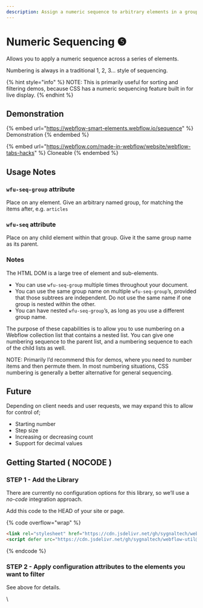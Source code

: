 ```yaml
---
description: Assign a numeric sequence to arbitrary elements in a group.
---
```


# Numeric Sequencing ❺

Allows you to apply a numeric sequence across a series of elements.

Numbering is always in a traditional 1, 2, 3… style of sequencing.&#x20;

{% hint style="info" %}
NOTE: This is primarily useful for sorting and filtering demos, because CSS has a numeric sequencing feature built in for live display.
{% endhint %}

## Demonstration

{% embed url="https://webflow-smart-elements.webflow.io/sequence" %}
Demonstration
{% endembed %}

{% embed url="https://webflow.com/made-in-webflow/website/webflow-tabs-hacks" %}
Cloneable
{% endembed %}

## Usage Notes <a href="#usage-notes" id="usage-notes"></a>

### `wfu-seq-group` attribute <a href="#wfu-seq-group-attribute" id="wfu-seq-group-attribute"></a>

Place on any element. Give an arbitrary named group, for matching the items after, e.g. `articles`

### `wfu-seq` attribute <a href="#wfu-seq-attribute" id="wfu-seq-attribute"></a>

Place on any child element within that group. Give it the same group name as its parent.

### Notes <a href="#notes" id="notes"></a>

The HTML DOM is a large tree of element and sub-elements.

* You can use `wfu-seq-group` multiple times throughout your document.
* You can use the same group name on multiple `wfu-seq-group`’s, provided that those subtrees are independent. Do not use the same name if one group is nested within the other.
* You can have nested `wfu-seq-group`’s, as long as you use a different group name.

The purpose of these capabilities is to allow you to use numbering on a Webflow collection list that contains a nested list. You can give one numbering sequence to the parent list, and a numbering sequence to each of the child lists as well.

NOTE: Primarily I’d recommend this for demos, where you need to number items and then permute them. In most numbering situations, CSS numbering is generally a better alternative for general sequencing.

## Future <a href="#future" id="future"></a>

Depending on client needs and user requests, we may expand this to allow for control of;

* Starting number
* Step size
* Increasing or decreasing count
* Support for decimal values

## Getting Started ( NOCODE ) <a href="#getting-started-nocode" id="getting-started-nocode"></a>

### STEP 1 - Add the Library <a href="#step-1---add-the-library" id="step-1---add-the-library"></a>

There are currently no configuration options for this library, so we’ll use a _no-code_ integration approach.

Add this code to the HEAD of your site or page.

{% code overflow="wrap" %}
```html
<link rel="stylesheet" href="https://cdn.jsdelivr.net/gh/sygnaltech/webflow-util@5.2.10/dist/css/webflow-html.min.css">
<script defer src="https://cdn.jsdelivr.net/gh/sygnaltech/webflow-util@5.2.10/dist/nocode/webflow-html.js"></script>
```
{% endcode %}

### STEP 2 - Apply configuration attributes to the elements you want to filter <a href="#step-2---apply-wfu-sort-and-configuration-attributes-to-the-elements-you-want-to-filter" id="step-2---apply-wfu-sort-and-configuration-attributes-to-the-elements-you-want-to-filter"></a>

See above for details.

\
